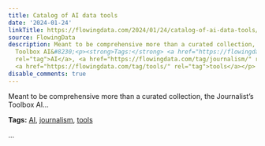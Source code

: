 ```yaml
---
title: Catalog of AI data tools
date: '2024-01-24'
linkTitle: https://flowingdata.com/2024/01/24/catalog-of-ai-data-tools/
source: FlowingData
description: Meant to be comprehensive more than a curated collection, the Journalist&#8217;s
  Toolbox AI&#8230;<p><strong>Tags:</strong> <a href="https://flowingdata.com/tag/ai/"
  rel="tag">AI</a>, <a href="https://flowingdata.com/tag/journalism/" rel="tag">journalism</a>,
  <a href="https://flowingdata.com/tag/tools/" rel="tag">tools</a></p> ...
disable_comments: true
---
```

Meant to be comprehensive more than a curated collection, the Journalist&#8217;s Toolbox AI&#8230;<p><strong>Tags:</strong> <a href="https://flowingdata.com/tag/ai/" rel="tag">AI</a>, <a href="https://flowingdata.com/tag/journalism/" rel="tag">journalism</a>, <a href="https://flowingdata.com/tag/tools/" rel="tag">tools</a></p> ...